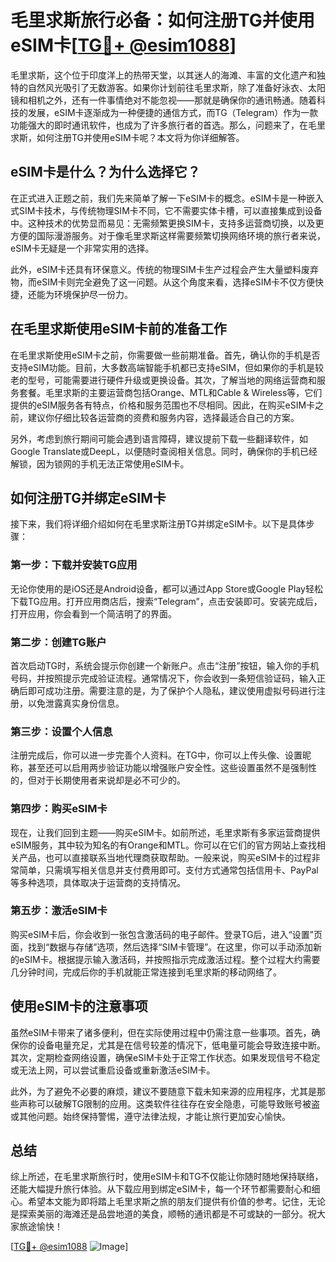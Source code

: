 # 毛里求斯旅行必备：如何注册TG并使用eSIM卡[[TG💪+ @esim1088](https://t.me/s/esim1088)]

毛里求斯，这个位于印度洋上的热带天堂，以其迷人的海滩、丰富的文化遗产和独特的自然风光吸引了无数游客。如果你计划前往毛里求斯，除了准备好泳衣、太阳镜和相机之外，还有一件事情绝对不能忽视——那就是确保你的通讯畅通。随着科技的发展，eSIM卡逐渐成为一种便捷的通信方式，而TG（Telegram）作为一款功能强大的即时通讯软件，也成为了许多旅行者的首选。那么，问题来了，在毛里求斯，如何注册TG并使用eSIM卡呢？本文将为你详细解答。

## eSIM卡是什么？为什么选择它？

在正式进入正题之前，我们先来简单了解一下eSIM卡的概念。eSIM卡是一种嵌入式SIM卡技术，与传统物理SIM卡不同，它不需要实体卡槽，可以直接集成到设备中。这种技术的优势显而易见：无需频繁更换SIM卡，支持多运营商切换，以及更方便的国际漫游服务。对于像毛里求斯这样需要频繁切换网络环境的旅行者来说，eSIM卡无疑是一个非常实用的选择。

此外，eSIM卡还具有环保意义。传统的物理SIM卡生产过程会产生大量塑料废弃物，而eSIM卡则完全避免了这一问题。从这个角度来看，选择eSIM卡不仅方便快捷，还能为环境保护尽一份力。

## 在毛里求斯使用eSIM卡前的准备工作

在毛里求斯使用eSIM卡之前，你需要做一些前期准备。首先，确认你的手机是否支持eSIM功能。目前，大多数高端智能手机都已支持eSIM，但如果你的手机是较老的型号，可能需要进行硬件升级或更换设备。其次，了解当地的网络运营商和服务套餐。毛里求斯的主要运营商包括Orange、MTL和Cable & Wireless等，它们提供的eSIM服务各有特点，价格和服务范围也不尽相同。因此，在购买eSIM卡之前，建议你仔细比较各运营商的资费和服务内容，选择最适合自己的方案。

另外，考虑到旅行期间可能会遇到语言障碍，建议提前下载一些翻译软件，如Google Translate或DeepL，以便随时查阅相关信息。同时，确保你的手机已经解锁，因为锁网的手机无法正常使用eSIM卡。

## 如何注册TG并绑定eSIM卡

接下来，我们将详细介绍如何在毛里求斯注册TG并绑定eSIM卡。以下是具体步骤：

### 第一步：下载并安装TG应用

无论你使用的是iOS还是Android设备，都可以通过App Store或Google Play轻松下载TG应用。打开应用商店后，搜索“Telegram”，点击安装即可。安装完成后，打开应用，你会看到一个简洁明了的界面。

### 第二步：创建TG账户

首次启动TG时，系统会提示你创建一个新账户。点击“注册”按钮，输入你的手机号码，并按照提示完成验证流程。通常情况下，你会收到一条短信验证码，输入正确后即可成功注册。需要注意的是，为了保护个人隐私，建议使用虚拟号码进行注册，以免泄露真实身份信息。

### 第三步：设置个人信息

注册完成后，你可以进一步完善个人资料。在TG中，你可以上传头像、设置昵称，甚至还可以启用两步验证功能以增强账户安全性。这些设置虽然不是强制性的，但对于长期使用者来说却是必不可少的。

### 第四步：购买eSIM卡

现在，让我们回到主题——购买eSIM卡。如前所述，毛里求斯有多家运营商提供eSIM服务，其中较为知名的有Orange和MTL。你可以在它们的官方网站上查找相关产品，也可以直接联系当地代理商获取帮助。一般来说，购买eSIM卡的过程非常简单，只需填写相关信息并支付费用即可。支付方式通常包括信用卡、PayPal等多种选项，具体取决于运营商的支持情况。

### 第五步：激活eSIM卡

购买eSIM卡后，你会收到一张包含激活码的电子邮件。登录TG后，进入“设置”页面，找到“数据与存储”选项，然后选择“SIM卡管理”。在这里，你可以手动添加新的eSIM卡。根据提示输入激活码，并按照指示完成激活过程。整个过程大约需要几分钟时间，完成后你的手机就能正常连接到毛里求斯的移动网络了。

## 使用eSIM卡的注意事项

虽然eSIM卡带来了诸多便利，但在实际使用过程中仍需注意一些事项。首先，确保你的设备电量充足，尤其是在信号较差的情况下，低电量可能会导致连接中断。其次，定期检查网络设置，确保eSIM卡处于正常工作状态。如果发现信号不稳定或无法上网，可以尝试重启设备或重新激活eSIM卡。

此外，为了避免不必要的麻烦，建议不要随意下载未知来源的应用程序，尤其是那些声称可以破解TG限制的应用。这类软件往往存在安全隐患，可能导致账号被盗或其他问题。始终保持警惕，遵守法律法规，才能让旅行更加安心愉快。

## 总结

综上所述，在毛里求斯旅行时，使用eSIM卡和TG不仅能让你随时随地保持联络，还能大幅提升旅行体验。从下载应用到绑定eSIM卡，每一个环节都需要耐心和细心。希望本文能为即将踏上毛里求斯之旅的朋友们提供有价值的参考。记住，无论是探索美丽的海滩还是品尝地道的美食，顺畅的通讯都是不可或缺的一部分。祝大家旅途愉快！

[[TG💪+ @esim1088](https://t.me/s/esim1088) ![Image](https://i.postimg.cc/4NQfJmqS/Snipaste-2025-05-13-00-14-12.png)]